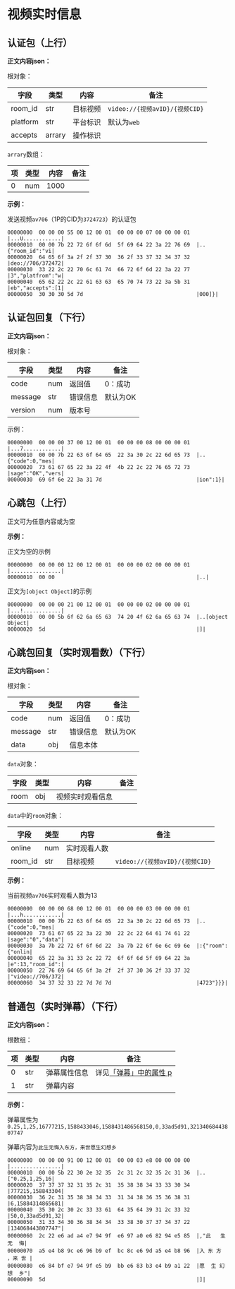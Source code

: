 # 视频实时信息

## 认证包（上行）

**正文内容json：**

根对象：

| 字段     | 类型   | 内容     | 备注                           |
| -------- | ------ | -------- | ------------------------------ |
| room_id  | str    | 目标视频 | `video://{视频avID}/{视频CID}` |
| platform | str    | 平台标识 | 默认为`web`                    |
| accepts  | arrary | 操作标识 |                                |

`arrary`数组：

| 项   | 类型 | 内容 | 备注 |
| ---- | ---- | ---- | ---- |
| 0    | num  | 1000 |      |

**示例：**

发送视频`av706`（1P的CID为` 3724723 `）的认证包

```
00000000  00 00 00 55 00 12 00 01  00 00 00 07 00 00 00 01  |...U............|
00000010  00 00 7b 22 72 6f 6f 6d  5f 69 64 22 3a 22 76 69  |..{"room_id":"vi|
00000020  64 65 6f 3a 2f 2f 37 30  36 2f 33 37 32 34 37 32  |deo://706/372472|
00000030  33 22 2c 22 70 6c 61 74  66 72 6f 6d 22 3a 22 77  |3","platfrom":"w|
00000040  65 62 22 2c 22 61 63 63  65 70 74 73 22 3a 5b 31  |eb","accepts":[1|
00000050  30 30 30 5d 7d                                    |000]}|
```



## 认证包回复（下行）

**正文内容json：**

根对象：

| 字段    | 类型 | 内容     | 备注     |
| ------- | ---- | -------- | -------- |
| code    | num  | 返回值   | 0：成功  |
| message | str  | 错误信息 | 默认为OK |
| version | num  | 版本号   |          |

示例：

```
00000000  00 00 00 37 00 12 00 01  00 00 00 08 00 00 00 01  |...7............|
00000010  00 00 7b 22 63 6f 64 65  22 3a 30 2c 22 6d 65 73  |..{"code":0,"mes|
00000020  73 61 67 65 22 3a 22 4f  4b 22 2c 22 76 65 72 73  |sage":"OK","vers|
00000030  69 6f 6e 22 3a 31 7d                              |ion":1}|
```



## 心跳包（上行）

正文可为任意内容或为空

**示例：**

正文为空的示例

```
00000000  00 00 00 12 00 12 00 01  00 00 00 02 00 00 00 01  |................|
00000010  00 00                                             |..|
```

正文为`[object Object]`的示例

```
00000000  00 00 00 21 00 12 00 01  00 00 00 02 00 00 00 01  |...!............|
00000010  00 00 5b 6f 62 6a 65 63  74 20 4f 62 6a 65 63 74  |..[object Object|
00000020  5d                                                |]|
```



## 心跳包回复（实时观看数）（下行）

**正文内容json：**

根对象：

| 字段    | 类型 | 内容     | 备注     |
| ------- | ---- | -------- | -------- |
| code    | num  | 返回值   | 0：成功  |
| message | str  | 错误信息 | 默认为OK |
| data    | obj  | 信息本体 |          |

`data`对象：

| 字段 | 类型 | 内容             | 备注 |
| ---- | ---- | ---------------- | ---- |
| room | obj  | 视频实时观看信息 |      |

`data`中的`room`对象：

| 字段    | 类型 | 内容         | 备注                           |
| ------- | ---- | ------------ | ------------------------------ |
| online  | num  | 实时观看人数 |                                |
| room_id | str  | 目标视频     | `video://{视频avID}/{视频CID}` |

**示例：**

当前视频`av706`实时观看人数为13

```
00000000  00 00 00 68 00 12 00 01  00 00 00 03 00 00 00 01  |...h............|
00000010  00 00 7b 22 63 6f 64 65  22 3a 30 2c 22 6d 65 73  |..{"code":0,"mes|
00000020  73 61 67 65 22 3a 22 30  22 2c 22 64 61 74 61 22  |sage":"0","data"|
00000030  3a 7b 22 72 6f 6f 6d 22  3a 7b 22 6f 6e 6c 69 6e  |:{"room":{"onlin|
00000040  65 22 3a 31 33 2c 22 72  6f 6f 6d 5f 69 64 22 3a  |e":13,"room_id":|
00000050  22 76 69 64 65 6f 3a 2f  2f 37 30 36 2f 33 37 32  |"video://706/372|
00000060  34 37 32 33 22 7d 7d 7d                           |4723"}}}|
```



## 普通包（实时弹幕）（下行）

**正文内容json：**

根数组：

| 项   | 类型 | 内容         | 备注                                                         |
| ---- | ---- | ------------ | ------------------------------------------------------------ |
| 0    | str  | 弹幕属性信息 | 详见[「弹幕」中的属性 p](https://github.com/SocialSisterYi/bilibili-API-collect/blob/master/danmaku/danmaku.md) |
| 1    | str  | 弹幕内容     |                                                              |

**示例：**

弹幕属性为`0.25,1,25,16777215,1588433046,1588431486568150,0,33ad5d91,32134068443807747`

弹幕内容为`此生无悔入东方，来世愿生幻想乡`

```
00000000  00 00 00 91 00 12 00 01  00 00 03 e8 00 00 00 00  |................|
00000010  00 00 5b 22 30 2e 32 35  2c 31 2c 32 35 2c 31 36  |..["0.25,1,25,16|
00000020  37 37 37 32 31 35 2c 31  35 38 38 34 33 33 30 34  |777215,158843304|
00000030  36 2c 31 35 38 38 34 33  31 34 38 36 35 36 38 31  |6,15884314865681|
00000040  35 30 2c 30 2c 33 33 61  64 35 64 39 31 2c 33 32  |50,0,33ad5d91,32|
00000050  31 33 34 30 36 38 34 34  33 38 30 37 37 34 37 22  |134068443807747"|
00000060  2c 22 e6 ad a4 e7 94 9f  e6 97 a0 e6 82 94 e5 85  |,"此   生  无  悔|
00000070  a5 e4 b8 9c e6 96 b9 ef  bc 8c e6 9d a5 e4 b8 96  |入 东 方 ，来 世 |
00000080  e6 84 bf e7 94 9f e5 b9  bb e6 83 b3 e4 b9 a1 22  |愿  生 幻 想  乡"|
00000090  5d                                                |]|
```

